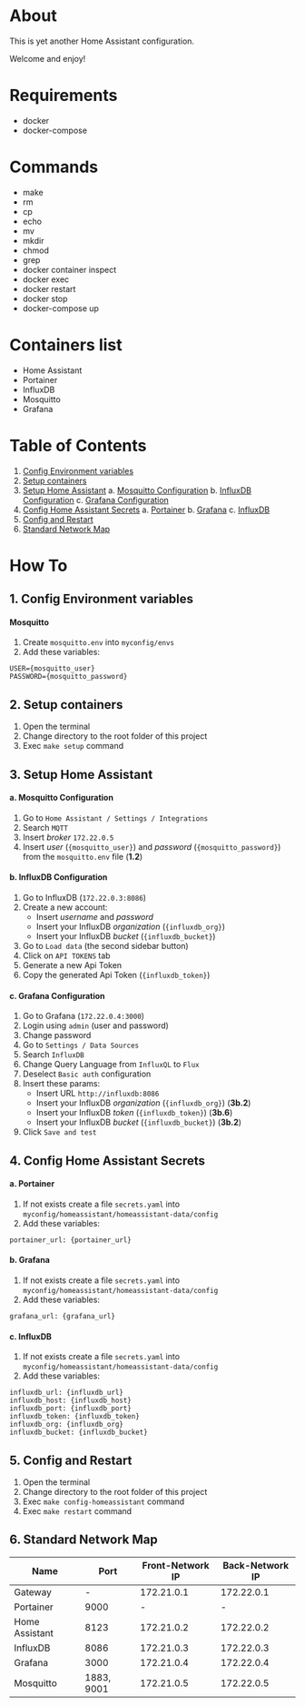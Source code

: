 # About

This is yet another Home Assistant configuration.

Welcome and enjoy!


# Requirements

- docker
- docker-compose


# Commands

- make
- rm
- cp
- echo
- mv
- mkdir
- chmod
- grep
- docker container inspect
- docker exec
- docker restart
- docker stop
- docker-compose up


# Containers list

- Home Assistant
- Portainer
- InfluxDB
- Mosquitto
- Grafana


# Table of Contents

1. [Config Environment variables](#1-config-environment-variables)
2. [Setup containers](#2-setup-containers)
3. [Setup Home Assistant](#3-setup-home-assistant)
    a. [Mosquitto Configuration](#a-mosquitto-configuration)
    b. [InfluxDB Configuration](#b-influxdb-configuration)
    c. [Grafana Configuration](#c-grafana-configuration)
4. [Config Home Assistant Secrets](#4-config-home-assistant-secrets)
    a. [Portainer](#a-portainer)
    b. [Grafana](#b-grafana)
    c. [InfluxDB](#c-influxdb)
5. [Config and Restart](#5-config-and-restart)
6. [Standard Network Map](#6-standard-network-map)


# How To

## 1. Config Environment variables

#### Mosquitto

1. Create `mosquitto.env` into `myconfig/envs`
2. Add these variables:
```
USER={mosquitto_user}
PASSWORD={mosquitto_password}
```

## 2. Setup containers

1. Open the terminal
2. Change directory to the root folder of this project
3. Exec `make setup` command


## 3. Setup Home Assistant

#### a. Mosquitto Configuration

1) Go to `Home Assistant / Settings / Integrations`
2) Search `MQTT`
3) Insert *broker* `172.22.0.5`
4) Insert *user* (`{mosquitto_user}`) and *password* (`{mosquitto_password}`) from the `mosquitto.env` file (**1.2**)


#### b. InfluxDB Configuration

1. Go to InfluxDB (`172.22.0.3:8086`)
2. Create a new account:
    - Insert *username* and *password*
    - Insert your InfluxDB *organization* (`{influxdb_org}`)
    - Insert your InfluxDB *bucket* (`{influxdb_bucket}`)
3. Go to `Load data` (the second sidebar button)
4. Click on `API TOKENS` tab
5. Generate a new Api Token
6. Copy the generated Api Token (`{influxdb_token}`)


#### c. Grafana Configuration

1. Go to Grafana (`172.22.0.4:3000`)
2. Login using `admin` (user and password)
3. Change password
4. Go to `Settings / Data Sources`
5. Search `InfluxDB`
6. Change Query Language from `InfluxQL` to `Flux`
7. Deselect `Basic auth` configuration
8. Insert these params:
    - Insert URL `http://influxdb:8086`
    - Insert your InfluxDB *organization* (`{influxdb_org}`) (**3b.2**)
    - Insert your InfluxDB *token* (`{influxdb_token}`) (**3b.6**)
    - Insert your InfluxDB *bucket* (`{influxdb_bucket}`) (**3b.2**)
9. Click `Save and test`


## 4. Config Home Assistant Secrets

#### a. Portainer

1) If not exists create a file `secrets.yaml` into `myconfig/homeassistant/homeassistant-data/config`
2) Add these variables:
```
portainer_url: {portainer_url}
```


#### b. Grafana

1) If not exists create a file `secrets.yaml` into `myconfig/homeassistant/homeassistant-data/config`
2) Add these variables:
```
grafana_url: {grafana_url}
```


#### c. InfluxDB

1) If not exists create a file `secrets.yaml` into `myconfig/homeassistant/homeassistant-data/config`
2) Add these variables:
```
influxdb_url: {influxdb_url}
influxdb_host: {influxdb_host}
influxdb_port: {influxdb_port}
influxdb_token: {influxdb_token}
influxdb_org: {influxdb_org}
influxdb_bucket: {influxdb_bucket}
```


## 5. Config and Restart

1) Open the terminal
2) Change directory to the root folder of this project
3) Exec `make config-homeassistant` command
4) Exec `make restart` command


## 6. Standard Network Map

| Name | Port | Front-Network IP | Back-Network IP |
| - | - | - | - |
| Gateway | - | 172.21.0.1 | 172.22.0.1 |
| Portainer | 9000 | - | - |
| Home Assistant | 8123 | 172.21.0.2 | 172.22.0.2 | 
| InfluxDB | 8086 | 172.21.0.3 | 172.22.0.3 |
| Grafana | 3000 | 172.21.0.4 | 172.22.0.4 |
| Mosquitto | 1883, 9001 | 172.21.0.5 | 172.22.0.5 |